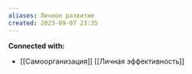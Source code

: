 ```yaml
---
aliases: Личное развитие
created: 2023-09-07 23:35
---
```


**Connected with:**
-  [[Самоорганизация]] [[Личная эффективность]] 

